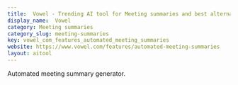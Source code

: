 ```yaml
---
title:  Vowel - Trending AI tool for Meeting summaries and best alternatives
display_name:  Vowel
category: Meeting summaries
category_slug: meeting-summaries
key: vowel_com_features_automated_meeting_summaries
website: https://www.vowel.com/features/automated-meeting-summaries
layout: aitool
---
```


Automated meeting summary generator.

